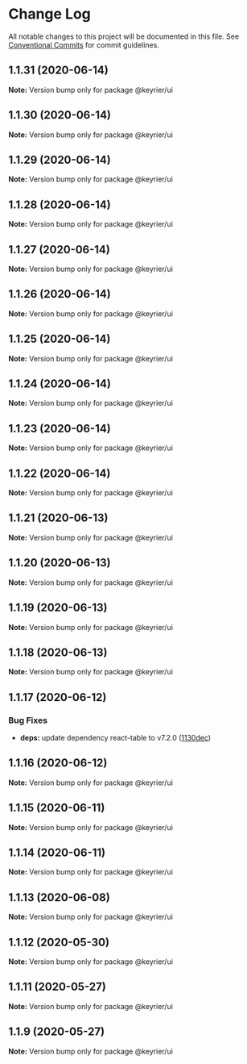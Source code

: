 # Change Log

All notable changes to this project will be documented in this file.
See [Conventional Commits](https://conventionalcommits.org) for commit guidelines.

## 1.1.31 (2020-06-14)

**Note:** Version bump only for package @keyrier/ui





## 1.1.30 (2020-06-14)

**Note:** Version bump only for package @keyrier/ui





## 1.1.29 (2020-06-14)

**Note:** Version bump only for package @keyrier/ui





## 1.1.28 (2020-06-14)

**Note:** Version bump only for package @keyrier/ui





## 1.1.27 (2020-06-14)

**Note:** Version bump only for package @keyrier/ui





## 1.1.26 (2020-06-14)

**Note:** Version bump only for package @keyrier/ui





## 1.1.25 (2020-06-14)

**Note:** Version bump only for package @keyrier/ui





## 1.1.24 (2020-06-14)

**Note:** Version bump only for package @keyrier/ui





## 1.1.23 (2020-06-14)

**Note:** Version bump only for package @keyrier/ui





## 1.1.22 (2020-06-14)

**Note:** Version bump only for package @keyrier/ui





## 1.1.21 (2020-06-13)

**Note:** Version bump only for package @keyrier/ui





## 1.1.20 (2020-06-13)

**Note:** Version bump only for package @keyrier/ui





## 1.1.19 (2020-06-13)

**Note:** Version bump only for package @keyrier/ui





## 1.1.18 (2020-06-13)

**Note:** Version bump only for package @keyrier/ui





## 1.1.17 (2020-06-12)


### Bug Fixes

* **deps:** update dependency react-table to v7.2.0 ([1130dec](https://github.com/magoo-magoo/keyrier-json/commit/1130dec418b05a56cd40f313c0d6065f1691568b))





## 1.1.16 (2020-06-12)

**Note:** Version bump only for package @keyrier/ui





## 1.1.15 (2020-06-11)

**Note:** Version bump only for package @keyrier/ui





## 1.1.14 (2020-06-11)

**Note:** Version bump only for package @keyrier/ui





## 1.1.13 (2020-06-08)

**Note:** Version bump only for package @keyrier/ui





## 1.1.12 (2020-05-30)

**Note:** Version bump only for package @keyrier/ui





## 1.1.11 (2020-05-27)

**Note:** Version bump only for package @keyrier/ui





## 1.1.9 (2020-05-27)

**Note:** Version bump only for package @keyrier/ui
